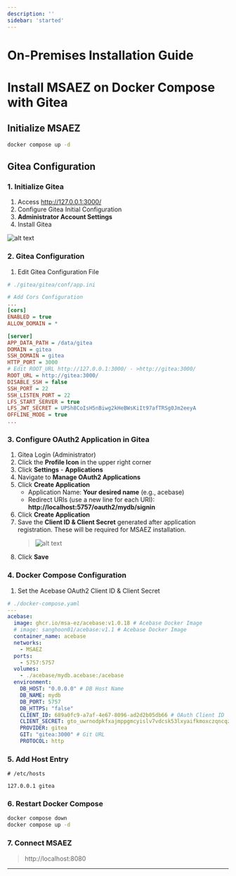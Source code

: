 ```yaml
---
description: ''
sidebar: 'started'
---
```

# On-Premises Installation Guide

# Install MSAEZ on Docker Compose with Gitea

## Initialize MSAEZ

```sh
docker compose up -d
```

## Gitea Configuration

### 1. Initialize Gitea

1. Access http://127.0.0.1:3000/
2. Configure Gitea Initial Configuration
3. **Administrator Account Settings**
4. Install Gitea

![alt text](https://github.com/user-attachments/assets/3851af2f-2964-4372-9001-319ab3a2b6de)

### 2. Gitea Configuration

1. Edit Gitea Configuration File

```ini
# ./gitea/gitea/conf/app.ini

# Add Cors Configuration
...
[cors]
ENABLED = true
ALLOW_DOMAIN = *

[server]
APP_DATA_PATH = /data/gitea
DOMAIN = gitea
SSH_DOMAIN = gitea
HTTP_PORT = 3000
# Edit ROOT_URL http://127.0.0.1:3000/ - >http://gitea:3000/
ROOT_URL = http://gitea:3000/
DISABLE_SSH = false
SSH_PORT = 22
SSH_LISTEN_PORT = 22
LFS_START_SERVER = true
LFS_JWT_SECRET = UPSh8CoIsH5nBiwg2kHeBWsKiIt97afTRSg0Jm2eeyA
OFFLINE_MODE = true
...
```

### 3. Configure OAuth2 Application in Gitea

1. Gitea Login (Administrator)
2. Click the **Profile Icon** in the upper right corner
3. Click **Settings** - **Applications**
4. Navigate to **Manage OAuth2 Applications**
5. Click **Create Application**
   - Application Name: **Your desired name** (e.g., acebase)
   - Redirect URIs (use a new line for each URI): **http://localhost:5757/oauth2/mydb/signin**
6. Click **Create Application**
7. Save the **Client ID & Client Secret** generated after application registration. These will be required for MSAEZ installation.
   > ![alt text](https://github.com/user-attachments/assets/5b6c5038-1f29-4bcc-b70f-ed7fe004ee97)
8. Click **Save**

### 4. Docker Compose Configuration

1. Set the Acebase OAuth2 Client ID & Client Secret

```yml
# ./docker-compose.yaml
---
acebase:
  image: ghcr.io/msa-ez/acebase:v1.0.18 # Acebase Docker Image
  # image: sanghoon01/acebase:v1.1 # Acebase Docker Image
  container_name: acebase
  networks:
    - MSAEZ
  ports:
    - 5757:5757
  volumes:
    - ./acebase/mydb.acebase:/acebase
  environment:
    DB_HOST: "0.0.0.0" # DB Host Name
    DB_NAME: mydb
    DB_PORT: 5757
    DB_HTTPS: "false"
    CLIENT_ID: 689a0fc9-a7af-4e67-8096-ad2d2b05db66 # OAuth Client ID
    CLIENT_SECRET: gto_uwrnodpkfxajmppgmcyislv7vdcsk53lxyaifkmoxczqncqzyi6q # OAuth Client Secret
    PROVIDER: gitea
    GIT: "gitea:3000" # Git URL
    PROTOCOL: http
```

### 5. Add Host Entry

```text
# /etc/hosts

127.0.0.1 gitea
```

### 6. Restart Docker Compose

```sh
docker compose down
docker compose up -d
```

### 7. Connect MSAEZ

> http://localhost:8080

---

